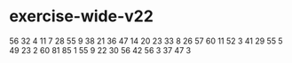 # exercise-wide-v22
56
32
4
11
7
28
55
9
38
21
36
47
14
20
23
33
8
26
57
60
11
52
3
41
29
55
5
49
23
2
60
81
85
1
55
9
22
30
56
42
56
3
37
47
3
